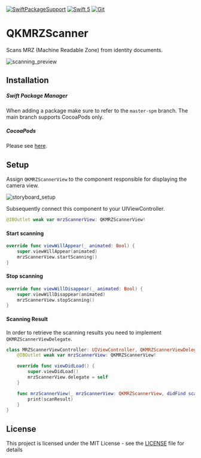 [![SwiftPackageSupport](https://img.shields.io/badge/Swift_Package_Index-red?logo=swift&logoColor=white)](https://swiftpackageindex.com/Mattijah/QKMRZScanner)
[![Swift 5](https://img.shields.io/badge/Swift-5.0-orange.svg?style=flat)](https://developer.apple.com/swift/)
[![Git](https://img.shields.io/badge/GitHub-Mattijah-blue.svg?style=flat)](https://github.com/Mattijah)


# QKMRZScanner

Scans MRZ (Machine Readable Zone) from identity documents.

![scanning_preview](ReadmeAssets/scanning.gif)

## Installation

##### Swift Package Manager
When adding a package make sure to refer to the `master-spm` branch. The main branch supports CocoaPods only.

##### CocoaPods
Please see [here](https://github.com/Mattijah/QKMRZScanner/tree/master#installation).

## Setup

Assign `QKMRZScannerView` to the component responsible for displaying the camera view.

![storyboard_setup](ReadmeAssets/storyboard.png)


Subsequently connect this component to your UIViewController.

```swift
@IBOutlet weak var mrzScannerView: QKMRZScannerView!
```

#### Start scanning
```swift
override func viewWillAppear(_ animated: Bool) {
    super.viewWillAppear(animated)
    mrzScannerView.startScanning()
}
```

#### Stop scanning
```swift
override func viewWillDisappear(_ animated: Bool) {
    super.viewWillDisappear(animated)
    mrzScannerView.stopScanning()
}
```

#### Scanning Result

In order to retrieve the scanning results you need to implement `QKMRZScannerViewDelegate`.

```swift
class MRZScannerViewController: UIViewController, QKMRZScannerViewDelegate {
    @IBOutlet weak var mrzScannerView: QKMRZScannerView!

    override func viewDidLoad() {
        super.viewDidLoad()
        mrzScannerView.delegate = self
    }

    func mrzScannerView(_ mrzScannerView: QKMRZScannerView, didFind scanResult: QKMRZScanResult) {
        print(scanResult)
    }
}
```

## License

This project is licensed under the MIT License - see the [LICENSE](LICENSE) file for details
